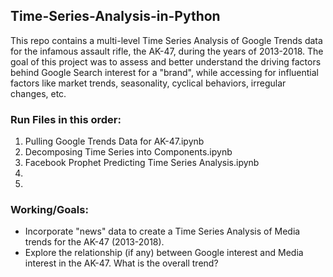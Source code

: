 ## Time-Series-Analysis-in-Python
This repo contains a multi-level Time Series Analysis of Google Trends data for the infamous assault rifle, the AK-47, during the years of 2013-2018. The goal of this project was to assess and better understand the driving factors behind Google Search interest for a "brand", while accessing for influential factors like market trends, seasonality, cyclical behaviors, irregular changes, etc.

### Run Files in this order:
  1. Pulling Google Trends Data for AK-47.ipynb
  2. Decomposing Time Series into Components.ipynb
  3. Facebook Prophet Predicting Time Series Analysis.ipynb
  4.
  5.
  

### Working/Goals:
  * Incorporate "news" data to create a Time Series Analysis of Media trends for the AK-47 (2013-2018).
  * Explore the relationship (if any) between Google interest and Media interest in the AK-47. What is the overall trend?
